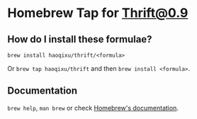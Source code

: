 # Homebrew Tap for Thrift@0.9

## How do I install these formulae?

`brew install haoqixu/thrift/<formula>`

Or `brew tap haoqixu/thrift` and then `brew install <formula>`.

## Documentation

`brew help`, `man brew` or check [Homebrew's documentation](https://docs.brew.sh).
